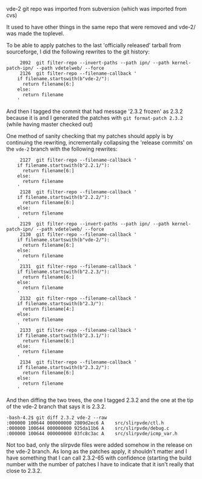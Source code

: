 vde-2 git repo was imported from subversion (which was imported from cvs)

It used to have other things in the same repo that were removed and vde-2/ was made
the toplevel.

To be able to apply patches to the last 'officially released' tarball from sourceforge,
I did the following rewrites to the git history:
```
     2092  git filter-repo --invert-paths --path ipn/ --path kernel-patch-ipn/ --path vdetelweb/ --force
     2126  git filter-repo --filename-callback '
    if filename.startswith(b"vde-2/"):
      return filename[6:]
    else:
      return filename
    '
```
And then I tagged the commit that had message '2.3.2 frozen' as 2.3.2 because it is and I generated
the patches with `git format-patch 2.3.2` (while having master checked out)


One method of sanity checking that my patches should apply is by continuing the rewriting,
incrementally collapsing the 'release commits' on the `vde-2` branch with the following
rewrites:

```
     2127  git filter-repo --filename-callback '
    if filename.startswith(b"2.2.1/"):
      return filename[6:]
    else:
      return filename
    '
     2128  git filter-repo --filename-callback '
    if filename.startswith(b"2.2.2/"):
      return filename[6:]
    else:
      return filename
    '
     2129  git filter-repo --invert-paths --path ipn/ --path kernel-patch-ipn/ --path vdetelweb/ --force
     2130  git filter-repo --filename-callback '
    if filename.startswith(b"vde-2/"):
      return filename[6:]
    else:
      return filename
    '
     2131  git filter-repo --filename-callback '
    if filename.startswith(b"2.2.3/"):
      return filename[6:]
    else:
      return filename
    '
     2132  git filter-repo --filename-callback '
    if filename.startswith(b"2.3/"):
      return filename[4:]
    else:
      return filename
    '
     2133  git filter-repo --filename-callback '
    if filename.startswith(b"2.3.1/"):
      return filename[6:]
    else:
      return filename
    '
     2134  git filter-repo --filename-callback '
    if filename.startswith(b"2.3.2/"):
      return filename[6:]
    else:
      return filename
    '
```

And then diffing the two trees, the one I tagged 2.3.2 and the one at the tip of the vde-2 branch
that says it is 2.3.2.

```
-bash-4.2$ git diff 2.3.2 vde-2 --raw
:000000 100644 000000000 2809d2ec6 A    src/slirpvde/ctl.h
:000000 100644 000000000 925da11b6 A    src/slirpvde/debug.c
:000000 100644 000000000 03fc8c3ac A    src/slirpvde/icmp_var.h
```

Not too bad, only the slirpvde files were added somehow in the release on the vde-2 branch.
As long as the patches apply, it shouldn't matter and I have something that I can call 2.3.2-65 with
confidence (starting the build number with the number of patches I have to indicate that it isn't 
really that close to 2.3.2.
